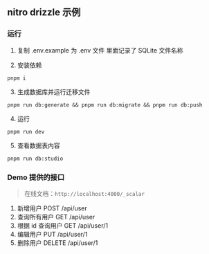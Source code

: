 ## nitro drizzle 示例

### 运行

1. 复制 .env.example 为 .env 文件
   里面记录了 SQLite 文件名称

2. 安装依赖

```shell
pnpm i
```

3. 生成数据库并运行迁移文件

```shell
pnpm run db:generate && pnpm run db:migrate && pnpm run db:push
```

4. 运行

```shell
pnpm run dev
```

5. 查看数据表内容

```shell
pnpm run db:studio
```

### Demo 提供的接口

> 在线文档：`http://localhost:4000/_scalar`

1. 新增用户 POST /api/user
2. 查询所有用户 GET /api/user
3. 根据 id 查询用户 GET /api/user/1
4. 编辑用户 PUT /api/user/1
5. 删除用户 DELETE /api/user/1
